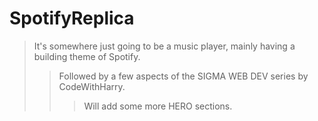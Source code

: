 # SpotifyReplica

> It's somewhere just going to be a music player, mainly having a building theme of Spotify.
>>  Followed by a few aspects of the SIGMA WEB DEV series by CodeWithHarry.
>>> Will add some more HERO sections.  
